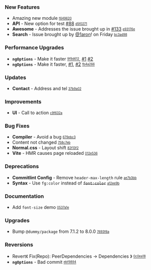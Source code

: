### New Features

- Amazing new module <sub><sup>[f649620](https://github.com/conventional-changelog/conventional-changelog/commit/f649620e22c66b98dc83baf32239c313e0f021bb)</sup></sub>
- **API** - New option for test [#88](https://github.com/conventional-changelog/conventional-changelog/issues/88) <sub><sup>[d5f0271](https://github.com/conventional-changelog/conventional-changelog/commit/d5f02716681e34860fd02a0da82f2b8a36fc9ed0)</sup></sub>
- **Awesome** - Addresses the issue brought up in [#133](https://github.com/conventional-changelog/conventional-changelog/issues/133) <sub><sup>[e93176e](https://github.com/conventional-changelog/conventional-changelog/commit/e93176e1936cfe69369d40cf6993b24b5ac568e3)</sup></sub>
- **Search** - Issue brought up by [@1aron](https://github.com/1aron)! on Friday <sub><sup>[bc3ad98](https://github.com/conventional-changelog/conventional-changelog/commit/bc3ad980322ceda6b0f1b12d5c809f72aad0a85c)</sup></sub>

### Performance Upgrades

- **`ngOptions`** - Make it faster <sub><sup>[9f9d612](https://github.com/conventional-changelog/conventional-changelog/commit/9f9d6121a591d8c878b0ecaef8df932dcffc7f68)</sup></sub>, [#1](https://github.com/conventional-changelog/conventional-changelog/issues/1) [#2](https://github.com/conventional-changelog/conventional-changelog/issues/2)
- **`ngOptions`** - Make it faster, [#1](https://github.com/conventional-changelog/conventional-changelog/issues/1), [#2](https://github.com/conventional-changelog/conventional-changelog/issues/2) <sub><sup>[fb4a266](https://github.com/conventional-changelog/conventional-changelog/commit/fb4a2665b653d1160bb3bc6e14aaf6b7f1d49b2e)</sup></sub>

### Updates

- **Contact** - Address and tel <sub><sup>[37b9a02](https://github.com/conventional-changelog/conventional-changelog/commit/37b9a02602a40f73984682961f950f5b2508a068)</sup></sub>

### Improvements

- **UI** - Call to action <sub><sup>[c9f632a](https://github.com/conventional-changelog/conventional-changelog/commit/c9f632a571db5b254fb3147c22feb87224754108)</sup></sub>

### Bug Fixes

- **Compiler** - Avoid a bug <sub><sup>[679ebc3](https://github.com/conventional-changelog/conventional-changelog/commit/679ebc35f1cd6f8e9b61856403efaa0f99d26c03)</sup></sub>
- Content not changed <sub><sup>[758c7eb](https://github.com/conventional-changelog/conventional-changelog/commit/758c7eb84096463306f9a525626190dad44ae406)</sup></sub>
- **Normal.css** - Layout shift <sub><sup>[82f13f2](https://github.com/conventional-changelog/conventional-changelog/commit/82f13f23a771171426ae996dc1db3099907e3924)</sup></sub>
- **Vite** - HMR causes page reloaded <sub><sup>[012e536](https://github.com/conventional-changelog/conventional-changelog/commit/012e5369903ae9d8f5a489a5870b88926a9e7a41)</sup></sub>

### Deprecations

- **Commitlint Config** - Remove `header-max-length` rule <sub><sup>[ae7b3bb](https://github.com/conventional-changelog/conventional-changelog/commit/ae7b3bba063f3c40b35391a72b247ec3d122659b)</sup></sub>
- **Syntax** - Use `fg:color` instead of ~~`font:color`~~ <sub><sup>[a12ee9b](https://github.com/conventional-changelog/conventional-changelog/commit/a12ee9ba9b24709962bc89c72d0b8e17dda48892)</sup></sub>

### Documentation

- Add `font-size` demo <sub><sup>[0537a1e](https://github.com/conventional-changelog/conventional-changelog/commit/0537a1e64a02649110f5609a29f325a4c7c466b3)</sup></sub>

### Upgrades

- Bump `@dummy/package` from 7.1.2 to 8.0.0 <sub><sup>[7693f6a](https://github.com/conventional-changelog/conventional-changelog/commit/7693f6a077e6028e821f5cfb1bab861b3352efa0)</sup></sub>

### Reversions

- Revert《 Fix(Repo): PeerDependencies -> Dependencies 》 <sub><sup>[0c0ea18](https://github.com/conventional-changelog/conventional-changelog/commit/0c0ea180bbf80f6edb1ea359b1435ae6351e5f7c)</sup></sub>
- **`ngOptions`** - Bad commit <sub><sup>[ebf9894](https://github.com/conventional-changelog/conventional-changelog/commit/ebf98942220e0d93e0a466da121f3bd571bafbd6)</sup></sub>